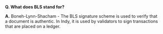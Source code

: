 **Q. What does BLS stand for?**

**A.** Boneh-Lynn-Shacham - The BLS signature scheme is used to verify that a document is authentic. In Indy, it is used by validators to sign transactions that are placed on a ledger.
